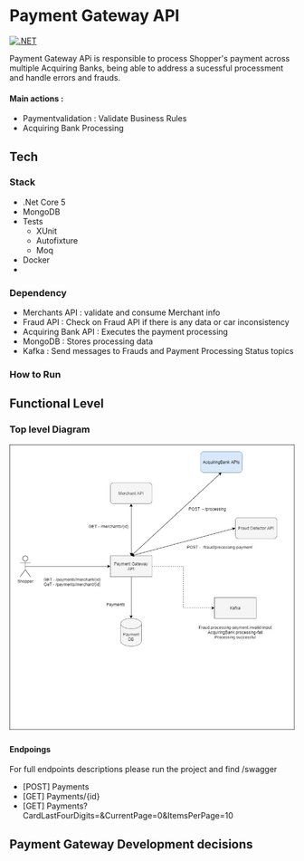 # Payment Gateway API

[![.NET](https://github.com/j-ew-s/study-payment-gateway/actions/workflows/dotnet.yml/badge.svg?branch=main)](https://github.com/j-ew-s/study-payment-gateway/actions/workflows/dotnet.yml)

Payment Gateway APi is responsible to process Shopper's payment across multiple Acquiring Banks, being able to address a sucessful processment and handle errors and frauds.

#### Main actions :
* Paymentvalidation : Validate Business Rules
* Acquiring Bank Processing 



## Tech


### Stack
* .Net Core 5
* MongoDB
* Tests
    * XUnit
    * Autofixture
    * Moq
* Docker
* 

### Dependency

* Merchants API : validate and consume Merchant info
* Fraud API : Check on Fraud API if there is any data or car inconsistency 
* Acquiring Bank API : Executes the payment processing
* MongoDB : Stores processing data
* Kafka : Send messages to Frauds and Payment Processing Status topics


### How to Run



## Functional Level

### Top level Diagram
![Top level Diagram](documentation/paymentgateway.jpg "Payment Gateway")

### 

#### Endpoings
For full endpoints descriptions please run the project and find /swagger
* [POST] Payments
* [GET] Payments/{id}
* [GET] Payments?CardLastFourDigits=&CurrentPage=0&ItemsPerPage=10

## Payment Gateway Development decisions

###
